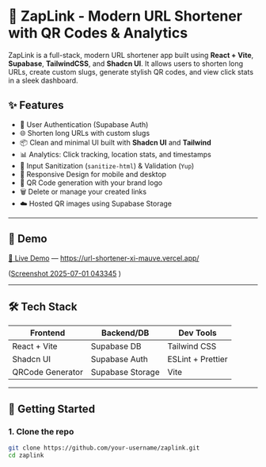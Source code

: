 # 🔗 ZapLink - Modern URL Shortener with QR Codes & Analytics

ZapLink is a full-stack, modern URL shortener app built using **React + Vite**, **Supabase**, **TailwindCSS**, and **Shadcn UI**. It allows users to shorten long URLs, create custom slugs, generate stylish QR codes, and view click stats in a sleek dashboard.

## ✨ Features

- 🔐 User Authentication (Supabase Auth)
- 🌐 Shorten long URLs with custom slugs
- 📦 Clean and minimal UI built with **Shadcn UI** and **Tailwind**
- 📊 Analytics: Click tracking, location stats, and timestamps
- 🧼 Input Sanitization (`sanitize-html`) & Validation (`Yup`)
- 📱 Responsive Design for mobile and desktop
- 📸 QR Code generation with your brand logo
- 🗑 Delete or manage your created links
- ☁️ Hosted QR images using Supabase Storage

---

## 📸 Demo

[🚀 Live Demo](#) — https://url-shortener-xi-mauve.vercel.app/

([Screenshot 2025-07-01 043345](https://github.com/user-attachments/assets/276e24a5-b632-4721-bf11-5614a8185b69)
)

---

## 🛠️ Tech Stack

| Frontend         | Backend/DB        | Dev Tools        |
|------------------|-------------------|------------------|
| React + Vite     | Supabase DB       | Tailwind CSS     |
| Shadcn UI        | Supabase Auth     | ESLint + Prettier|
| QRCode Generator | Supabase Storage  | Vite             |

---

## 🔧 Getting Started


### 1. Clone the repo

```bash
git clone https://github.com/your-username/zaplink.git
cd zaplink
